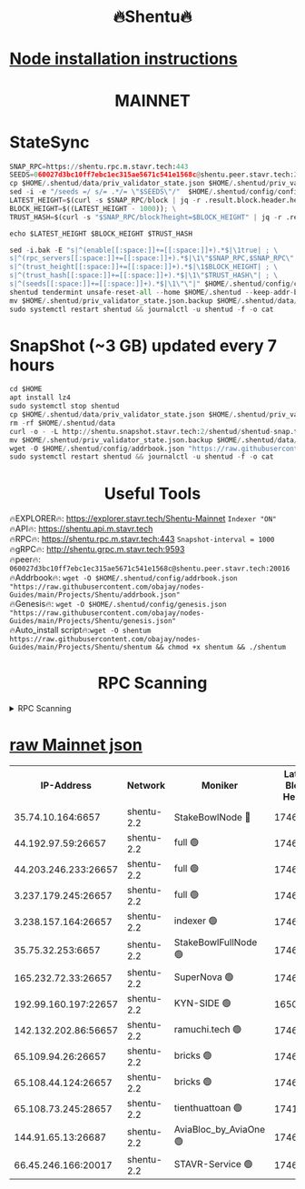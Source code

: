 <h1 align="center"> 🔥Shentu🔥</h1>

[Node installation instructions](https://github.com/obajay/nodes-Guides/tree/main/Projects/Shentu)
=
<h1 align="center"> MAINNET</h1>

# StateSync
```python
SNAP_RPC=https://shentu.rpc.m.stavr.tech:443
SEEDS=060027d3bc10ff7ebc1ec315ae5671c541e1568c@shentu.peer.stavr.tech:20016
cp $HOME/.shentud/data/priv_validator_state.json $HOME/.shentud/priv_validator_state.json.backup
sed -i -e "/seeds =/ s/= .*/= \"$SEEDS\"/"  $HOME/.shentud/config/config.toml
LATEST_HEIGHT=$(curl -s $SNAP_RPC/block | jq -r .result.block.header.height); \
BLOCK_HEIGHT=$((LATEST_HEIGHT - 1000)); \
TRUST_HASH=$(curl -s "$SNAP_RPC/block?height=$BLOCK_HEIGHT" | jq -r .result.block_id.hash)

echo $LATEST_HEIGHT $BLOCK_HEIGHT $TRUST_HASH

sed -i.bak -E "s|^(enable[[:space:]]+=[[:space:]]+).*$|\1true| ; \
s|^(rpc_servers[[:space:]]+=[[:space:]]+).*$|\1\"$SNAP_RPC,$SNAP_RPC\"| ; \
s|^(trust_height[[:space:]]+=[[:space:]]+).*$|\1$BLOCK_HEIGHT| ; \
s|^(trust_hash[[:space:]]+=[[:space:]]+).*$|\1\"$TRUST_HASH\"| ; \
s|^(seeds[[:space:]]+=[[:space:]]+).*$|\1\"\"|" $HOME/.shentud/config/config.toml
shentud tendermint unsafe-reset-all --home $HOME/.shentud --keep-addr-book
mv $HOME/.shentud/priv_validator_state.json.backup $HOME/.shentud/data/priv_validator_state.json
sudo systemctl restart shentud && journalctl -u shentud -f -o cat
```
# SnapShot (~3 GB) updated every 7 hours
```python
cd $HOME
apt install lz4
sudo systemctl stop shentud
cp $HOME/.shentud/data/priv_validator_state.json $HOME/.shentud/priv_validator_state.json.backup
rm -rf $HOME/.shentud/data
curl -o - -L http://shentu.snapshot.stavr.tech:2/shentud/shentud-snap.tar.lz4 | lz4 -c -d - | tar -x -C $HOME/.shentud --strip-components 2
mv $HOME/.shentud/priv_validator_state.json.backup $HOME/.shentud/data/priv_validator_state.json
wget -O $HOME/.shentud/config/addrbook.json "https://raw.githubusercontent.com/obajay/nodes-Guides/main/Projects/Shentu/addrbook.json"
sudo systemctl restart shentud && journalctl -u shentud -f -o cat
```

 <h1 align="center"> Useful Tools</h1>

🔥EXPLORER🔥:     https://explorer.stavr.tech/Shentu-Mainnet        `Indexer "ON"` \
🔥API🔥:          https://shentu.api.m.stavr.tech \
🔥RPC🔥:          https://shentu.rpc.m.stavr.tech:443              `Snapshot-interval = 1000` \
🔥gRPC🔥:         http://shentu.grpc.m.stavr.tech:9593 \
🔥peer🔥:         `060027d3bc10ff7ebc1ec315ae5671c541e1568c@shentu.peer.stavr.tech:20016` \
🔥Addrbook🔥:  `wget -O $HOME/.shentud/config/addrbook.json "https://raw.githubusercontent.com/obajay/nodes-Guides/main/Projects/Shentu/addrbook.json"` \
🔥Genesis🔥:  `wget -O $HOME/.shentud/config/genesis.json "https://raw.githubusercontent.com/obajay/nodes-Guides/main/Projects/Shentu/genesis.json"` \
🔥Auto_install script🔥:`wget -O shentum https://raw.githubusercontent.com/obajay/nodes-Guides/main/Projects/Shentu/shentum && chmod +x shentum && ./shentum`

<h1 align="center"> RPC Scanning</h1>

<details>
<summary>RPC Scanning</summary>

<h2 align="center"> We scan nodes in real time every 4 hours. And we provide the final result of RPC endpoints.
We cannot influence the operation of these nodes in any way. </h2>


```python
If Voting Power is higher than 0 --> then the Node is a validator of the network and may be subject to attack and be a potential threat to the chain.
```
```python
We marked such validators with a red symbol
```

</details>

[raw Mainnet json](https://rpc-check.shentum.stavr.tech/shentum/rpc-shentum-result.json)
=


<table><tr><th>IP-Address</th><th>Network</th><th>Moniker</th><th>Latest Block Height</th><th>Earliest Block Height</th><th>Catching Up</th><th>Tx Index</th><th>Voting Power</th><th>Scan Time</th></tr><tr><td>35.74.10.164:6657</td><td>shentu-2.2</td><td>StakeBowlNode 🔴</td><td>17463588</td><td>8308501</td><td>False</td><td>on</td><td>50178</td><td>2024-03-02T20:35:50.227545486UTC</td></tr><tr><td>44.192.97.59:26657</td><td>shentu-2.2</td><td>full 🟢</td><td>17463588</td><td>9786901</td><td>False</td><td>on</td><td>0</td><td>2024-03-02T20:35:46.925358620UTC</td></tr><tr><td>44.203.246.233:26657</td><td>shentu-2.2</td><td>full 🟢</td><td>17463590</td><td>9786901</td><td>False</td><td>on</td><td>0</td><td>2024-03-02T20:35:58.989098975UTC</td></tr><tr><td>3.237.179.245:26657</td><td>shentu-2.2</td><td>full 🟢</td><td>17463591</td><td>9786901</td><td>False</td><td>on</td><td>0</td><td>2024-03-02T20:36:07.767012210UTC</td></tr><tr><td>3.238.157.164:26657</td><td>shentu-2.2</td><td>indexer 🟢</td><td>17463593</td><td>9786901</td><td>False</td><td>on</td><td>0</td><td>2024-03-02T20:36:21.034443245UTC</td></tr><tr><td>35.75.32.253:6657</td><td>shentu-2.2</td><td>StakeBowlFullNode 🟢</td><td>17463597</td><td>10470762</td><td>False</td><td>on</td><td>0</td><td>2024-03-02T20:36:43.046781414UTC</td></tr><tr><td>165.232.72.33:26657</td><td>shentu-2.2</td><td>SuperNova 🟢</td><td>17463597</td><td>15936001</td><td>False</td><td>on</td><td>0</td><td>2024-03-02T20:36:41.748212356UTC</td></tr><tr><td>192.99.160.197:22657</td><td>shentu-2.2</td><td>KYN-SIDE 🟢</td><td>16509056</td><td>16083091</td><td>False</td><td>on</td><td>0</td><td>2024-03-02T20:37:32.484039894UTC</td></tr><tr><td>142.132.202.86:56657</td><td>shentu-2.2</td><td>ramuchi.tech 🟢</td><td>17463604</td><td>16196001</td><td>False</td><td>on</td><td>0</td><td>2024-03-02T20:37:22.880332883UTC</td></tr><tr><td>65.109.94.26:26657</td><td>shentu-2.2</td><td>bricks 🟢</td><td>17463605</td><td>16401001</td><td>False</td><td>on</td><td>0</td><td>2024-03-02T20:37:29.846269143UTC</td></tr><tr><td>65.108.44.124:26657</td><td>shentu-2.2</td><td>bricks 🟢</td><td>17463605</td><td>16401001</td><td>False</td><td>on</td><td>0</td><td>2024-03-02T20:37:32.804893812UTC</td></tr><tr><td>65.108.73.245:28657</td><td>shentu-2.2</td><td>tienthuattoan 🟢</td><td>17415110</td><td>17399930</td><td>False</td><td>on</td><td>0</td><td>2024-03-02T20:36:52.043726453UTC</td></tr><tr><td>144.91.65.13:26687</td><td>shentu-2.2</td><td>AviaBloc_by_AviaOne 🟢</td><td>17463598</td><td>17449108</td><td>False</td><td>off</td><td>0</td><td>2024-03-02T20:36:51.608632881UTC</td></tr><tr><td>66.45.246.166:20017</td><td>shentu-2.2</td><td>STAVR-Service 🟢</td><td>17463605</td><td>17461501</td><td>False</td><td>on</td><td>0</td><td>2024-03-02T20:37:29.542680749UTC</td></tr></table>
